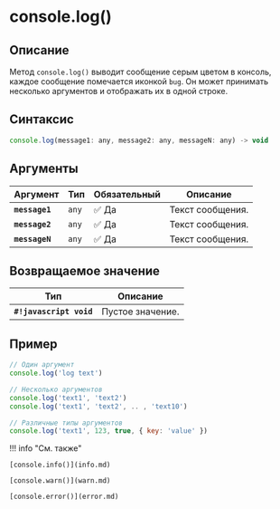 # console.log()

## Описание
Метод `console.log()` выводит сообщение серым цветом в консоль, каждое сообщение помечается иконкой `bug`. Он может принимать несколько аргументов и отображать их в одной строке.

## Синтаксис
``` javascript
console.log(message1: any, message2: any, messageN: any) -> void
``` 

## Аргументы
| Аргумент | Тип      | Обязательный | Описание                                                                 |
|----------|----------|--------------|--------------------------------------------------------------------------|
| **`message1`**   | `any` | :white_check_mark: Да         | Текст сообщения. |
| **`message2`**   | `any` | :white_check_mark: Да         | Текст сообщения. |
| **`messageN`**   | `any` | :white_check_mark: Да         | Текст сообщения. |

## Возвращаемое значение
| Тип      | Описание                                                                 |
|----------|--------------------------------------------------------------------------|
| **`#!javascript void`**   | Пустое значение. |

## Пример
``` javascript linenums="1"
// Один аргумент
console.log('log text')

// Несколько аргументов
console.log('text1', 'text2')
console.log('text1', 'text2', .. , 'text10')

// Различные типы аргументов
console.log('text1', 123, true, { key: 'value' })
``` 

!!! info "См. также"

    [console.info()](info.md)
	
	[console.warn()](warn.md)
	
	[console.error()](error.md)
